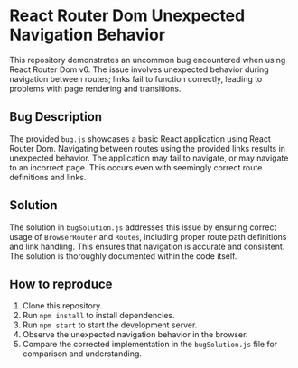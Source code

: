 # React Router Dom Unexpected Navigation Behavior

This repository demonstrates an uncommon bug encountered when using React Router Dom v6. The issue involves unexpected behavior during navigation between routes; links fail to function correctly, leading to problems with page rendering and transitions.

## Bug Description

The provided `bug.js` showcases a basic React application using React Router Dom.  Navigating between routes using the provided links results in unexpected behavior. The application may fail to navigate, or may navigate to an incorrect page. This occurs even with seemingly correct route definitions and links.

## Solution

The solution in `bugSolution.js` addresses this issue by ensuring correct usage of `BrowserRouter` and `Routes`, including proper route path definitions and link handling.  This ensures that navigation is accurate and consistent.  The solution is thoroughly documented within the code itself.

## How to reproduce

1. Clone this repository.
2. Run `npm install` to install dependencies.
3. Run `npm start` to start the development server.
4. Observe the unexpected navigation behavior in the browser.
5. Compare the corrected implementation in the `bugSolution.js` file for comparison and understanding.
